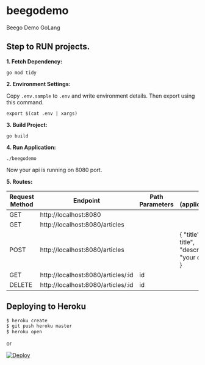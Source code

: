 # beegodemo
Beego Demo GoLang

## Step to RUN projects.

**1. Fetch Dependency:**

```
go mod tidy
```

**2. Environment Settings:**

Copy `.env.sample` to `.env` and write environment details. Then export using this command.
```
export $(cat .env | xargs)
```

**3. Build Project:**

```
go build
```

**4. Run Application:**

```
./beegodemo
```
Now your api is running on 8080 port.

**5. Routes:**

| Request Method | Endpoint | Path Parameters | Body (application/json) | Query Parameters |
|-|-|-|-|-|
| GET   | http://localhost:8080 | | | |
| GET   | http://localhost:8080/articles | | | |
| POST  | http://localhost:8080/articles | | { "title": "your title", "description": "your description" } | |
| GET   | http://localhost:8080/articles/:id | id | | |
| DELETE   | http://localhost:8080/articles/:id | id | | |

## Deploying to Heroku

```sh
$ heroku create
$ git push heroku master
$ heroku open
```

or

[![Deploy](https://www.herokucdn.com/deploy/button.png)](https://heroku.com/deploy)
